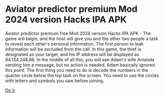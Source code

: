 # Aviator predictor premium Mod 2024 version Hacks IPA APK

Aviator predictor premium free Mod 2024 version Hacks IPA APK - The game will begin, and the host will give you and the other two people a task to reveal each other's personal information. The first person to leak information will be excluded from the call. In this game, the thief is designated as your target, and his IP address will be displayed as 94.134.248.86. In the middle of all this, you will see Adam's wife Amanda sending him a message, but no action is needed. Adam basically ignored this point. The first thing you need to do is decode the numbers in the quarter circle below the top task on the screen. You need to use the circles with letters and symbols you saw before joining.

[Do it](https://justpaste.it/ls/g4ikq/cx9s13xsbv08sfpt)
